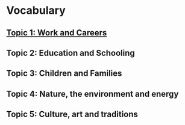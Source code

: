 # Vocabulary

## [Topic 1: Work and Careers](topic_1/route.md)
## Topic 2: Education and Schooling
## Topic 3: Children and Families
## Topic 4: Nature, the environment and energy
## Topic 5: Culture, art and traditions